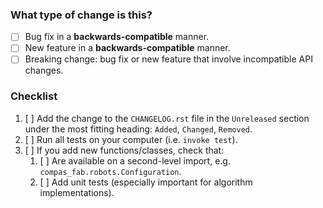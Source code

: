 <!-- Thank you for your pull request!  -->
<!-- Please start by describing your change in a few sentences. -->
<!-- You can erase any parts of this template not applicable to your Pull Request. -->

### What type of change is this?

- [ ] Bug fix in a **backwards-compatible** manner.
- [ ] New feature in a **backwards-compatible** manner.
- [ ] Breaking change: bug fix or new feature that involve incompatible API changes.

### Checklist

1. [ ] Add the change to the `CHANGELOG.rst` file in the `Unreleased` section under the most fitting heading: `Added`, `Changed`, `Removed`.
1. [ ] Run all tests on your computer (i.e. `invoke test`).
1. [ ] If you add new functions/classes, check that:
   1. [ ] Are available on a second-level import, e.g. `compas_fab.robots.Configuration`.
   1. [ ] Add unit tests (especially important for algorithm implementations).
